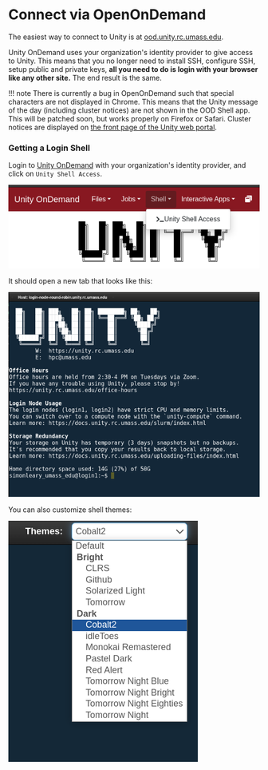# Connect via OpenOnDemand

The easiest way to connect to Unity is at [ood.unity.rc.umass.edu](http://ood.unity.rc.umass.edu).

Unity OnDemand uses your organization's identity provider to give access to Unity. This means that you no longer need to install SSH, configure SSH, setup public and private keys, **all you need to do is login with your browser like any other site.** The end result is the same.

!!! note
    There is currently a bug in OpenOnDemand such that special characters are not displayed in Chrome. This means that the Unity message of the day (including cluster notices) are not shown in the OOD Shell app. This will be patched soon, but works properly on Firefox or Safari. Cluster notices are displayed on [the front page of the Unity web portal](http://unity.rc.umass.edu/).

### Getting a Login Shell
Login to [Unity OnDemand](http://ood.unity.rc.umass.edu) with your organization's identity provider, and click on `Unity Shell Access`.

![OpenOnDemand Shell Button](res/ood-shell-button.png)

It should open a new tab that looks like this:

![OpenOnDemand Shell](res/ood-shell.png)

You can also customize shell themes:

![OpenOnDemand Shell Themes](res/ood-shell-themes.png)
